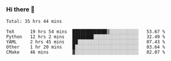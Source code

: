 ### Hi there 👋

<!--
**skywalkerwang98/skywalkerwang98** is a ✨ _special_ ✨ repository because its `README.md` (this file) appears on your GitHub profile.

Here are some ideas to get you started:

- 🔭 I’m currently working on ...
- 🌱 I’m currently learning ...
- 👯 I’m looking to collaborate on ...
- 🤔 I’m looking for help with ...
- 💬 Ask me about ...
- 📫 How to reach me: ...
- 😄 Pronouns: ...
- ⚡ Fun fact: ...
-->

<!--START_SECTION:waka-->
```text
Total: 35 hrs 44 mins

TeX      19 hrs 54 mins  █████████████▒░░░░░░░░░░░   53.67 % 
Python   12 hrs 2 mins   ████████░░░░░░░░░░░░░░░░░   32.49 % 
YAML     2 hrs 45 mins   ██░░░░░░░░░░░░░░░░░░░░░░░   07.43 % 
Other    1 hr 20 mins    █░░░░░░░░░░░░░░░░░░░░░░░░   03.64 % 
CMake    46 mins         ▓░░░░░░░░░░░░░░░░░░░░░░░░   02.07 % 
```
<!--END_SECTION:waka-->
